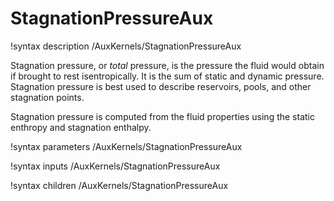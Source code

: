 # StagnationPressureAux

!syntax description /AuxKernels/StagnationPressureAux

Stagnation pressure, or *total* pressure, is the pressure the fluid would obtain if brought to rest isentropically. It is
the sum of static and dynamic pressure. Stagnation pressure is best used to describe reservoirs, pools, and other stagnation
points.

Stagnation pressure is computed from the fluid properties using the static enthropy and stagnation enthalpy.

!syntax parameters /AuxKernels/StagnationPressureAux

!syntax inputs /AuxKernels/StagnationPressureAux

!syntax children /AuxKernels/StagnationPressureAux
